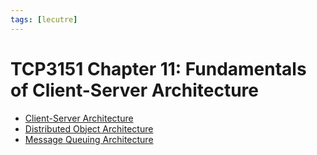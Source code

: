 ```yaml
---
tags: [lecutre]
---
```


# TCP3151 Chapter 11: Fundamentals of Client-Server Architecture

- [Client-Server Architecture](202304202049.md)
- [Distributed Object Architecture](202401170958.md)
- [Message Queuing Architecture](202401171011.md)
